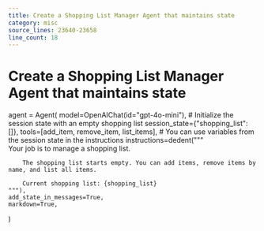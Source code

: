 ```yaml
---
title: Create a Shopping List Manager Agent that maintains state
category: misc
source_lines: 23640-23658
line_count: 18
---
```


# Create a Shopping List Manager Agent that maintains state
agent = Agent(
    model=OpenAIChat(id="gpt-4o-mini"),
    # Initialize the session state with an empty shopping list
    session_state={"shopping_list": []},
    tools=[add_item, remove_item, list_items],
    # You can use variables from the session state in the instructions
    instructions=dedent("""\
        Your job is to manage a shopping list.

        The shopping list starts empty. You can add items, remove items by name, and list all items.

        Current shopping list: {shopping_list}
    """),
    add_state_in_messages=True,
    markdown=True,
)

